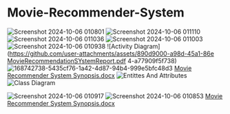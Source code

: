 # Movie-Recommender-System
![Screenshot 2024-10-06 010801](https://github.com/user-attachments/assets/12be03d4-3ebf-47e2-bad1-f8e00fc1ad25)
![Screenshot 2024-10-06 011110](https://github.com/user-attachments/assets/af3fe25b-b595-434a-8b53-64a13cbaf4ef)
![Screenshot 2024-10-06 011036](https://github.com/user-attachments/assets/7cfd76a3-f231-4083-b2c9-9ea6e655269e)
![Screenshot 2024-10-06 011003](https://github.com/user-attachments/assets/7692641e-dd6b-4e12-be48-b5fc9b89df88)
![Screenshot 2024-10-06 010938](https://github.com/user-attachments/assets/6bf25027-76b9-450a-b88e-e742c87c1668)
![Activity Diagram](https://github.com/user-attachments/assets/890d9000-a98d-45a1-86e
[MovieRecommendationSYstemReport.pdf](https://github.com/user-attachments/files/18346929/MovieRecommendationSYstemReport.pdf)
4-a77909f5f738)
![168742738-5435cf76-1a42-4d87-94b4-999e5bfc48d3](https://github.com/user-attachments/assets/36e3f552-a35d-4cfa-975f-46d72c50f7ad)
[Movie Recommender System Synopsis.docx](https://github.com/user-attachments/files/18333203/Movie.Recommender.System.Synopsis.docx)
![Entittes And Attributes](https://github.com/user-attachments/assets/3932519c-bbec-4d18-a203-f1e769304091)
![Class Diagram](https://github.com/user-attachments/assets/3d57d753-fe19-4880-a2cf-63fac446f328)

![Screenshot 2024-10-06 010917](https://github.com/user-attachments/assets/6cff34dc-3203-4565-b99f-7dc78f5eb8aa)
![Screenshot 2024-10-06 010853](https://github.com/user-attachments/assets/9a84097a-7fac-41e5-bcc2-b2e639155838)
[Movie Recommender System Synopsis.docx](https://github.com/user-attachments/files/18333199/Movie.Recommender.System.Synopsis.docx)

